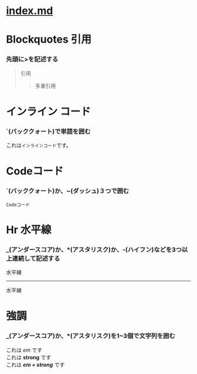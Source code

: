 # [index.md](./index.md)

# Blockquotes 引用
### 先頭に>を記述する
> 引用
>> 多重引用

# インライン コード
### `(バッククォート)で単語を囲む
これは`インラインコード`です。

# Codeコード
### `(バッククォート)か、~(ダッシュ)３つで囲む
```
Codeコード
```

# Hr 水平線
### _(アンダースコア)か、*(アスタリスク)か、-(ハイフン)などを3つ以上連続して記述する
水平線

---

水平線

# 強調
### _(アンダースコア)か、*(アスタリスク)を1~3個で文字列を囲む
これは *em* です  
これは **strong** です  
これは ***em + strong*** です
